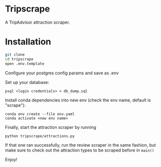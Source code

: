 # Tripscrape
A TripAdvisor attraction scraper.

# Installation
````bash
git clone
cd tripscrape
open .env.template
````

Configure your postgres config params and save as .env

Set up your database:

````
psql <login credentials> < db_dump.sql
````

Install conda dependencies into new env (check the env name, default is "scrape"):
````
conda env create --file env.yaml
conda activate <new env name>
````

Finally, start the attraction scraper by running
````
python tripscrape/attractions.py
````
If that one ran successfully, run the review scraper in the same fashion, but make sure to check out the attraction types to be scraped before in `main()`

Enjoy!
